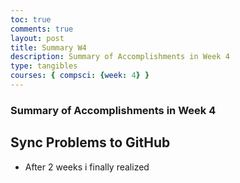 ```yaml
---
toc: true
comments: true
layout: post
title: Summary W4
description: Summary of Accomplishments in Week 4
type: tangibles
courses: { compsci: {week: 4} }
---
```


### Summary of Accomplishments in Week 4

## Sync Problems to GitHub
- After 2 weeks i finally realized 